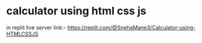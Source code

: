 # calculator using html css js
in replit live server link:- https://replit.com/@SnehaMane3/Calculator-using-HTMLCSSJS
